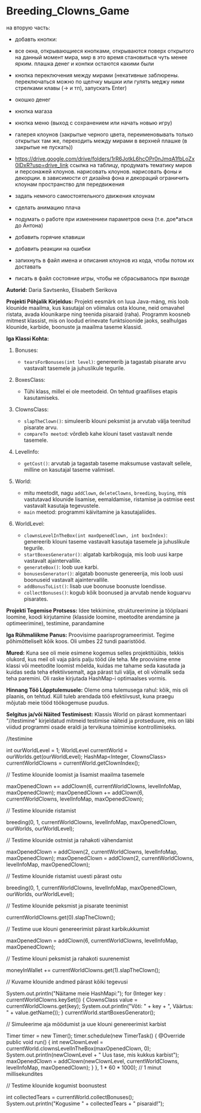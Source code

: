 # Breeding_Clowns_Game

на вторую часть:
- добавть кнопки:
- все окна, открывающиеся кнопками, открываются поверх открытого на данный момент мира, мир в это время становиться чуть менее ярким.
  плашка денег и конпки остаются какими были
- кнопка переключения между мирами
  (некативные заблюрены. переключаться можно по щелчку мышки или гулять меджу ними стрелками клавы (-> и тп), 
  запускать Enter)
- окошко денег
- кнопка магаза
- кнопка меню (выход с сохранением или начать новыю игру)
- галерея клоунов
  (закрытые черного цвета, переименовывать только открытых там же,
  переходить между мирами в верхней плашке (в закрытые не пускать))

- https://drive.google.com/drive/folders/1rR6JotkL6hcOPr0nJmqA1fbLoZx0lDxR?usp=drive_link
  ссылка на таблицу, продумать тематику миров и персонажей клоунов. 
  нарисовать клоунов.
  нарисовать фоны и декорции.
  в зависимости от дизайна фона и декораций ограничить клоунам пространство для передвижения
- задать немного самостоятельного движения клоунам
- сделать анимацию плача
  
- подумать о работе при изменениеи параметров окна (т.е. дое*аться до Антона)
- добавить горячие клавиши
- добавить реакции на ошибки
- запихнуть в файл имена и описания клоунов из кода, чтобы потом их доставать  
- писать в файл состояние игры, чтобы не сбрасывалось при выходе

**Autorid:**
Daria Savtsenko, Elisabeth Serikova

**Projekti Põhjalik Kirjeldus:**
Projekti eesmärk on luua Java-mäng, mis loob klounide maailma, kus kasutajal on võimalus osta kloune, neid omavahel ristata, avada klounikarpe ning teenida pisaraid (raha). Programm koosneb mitmest klassist, mis on loodud erinevate funktsioonide jaoks, sealhulgas klounide, karbide, boonuste ja maailma taseme klassid.

**Iga Klassi Kohta:**
1. Bonuses:
     - `tearsForBonuses(int level)`: genereerib ja tagastab pisarate arvu vastavalt tasemele ja juhuslikule tegurile.

2. BoxesClass:
   - Tühi klass, millel ei ole meetodeid. On tehtud graafilises etapis kasutamiseks.

3. ClownsClass:
     - `slapTheClown()`: simuleerib klouni peksmist ja arvutab välja teenitud pisarate arvu.
   - `compareTo meetod`: võrdleb kahe klouni taset vastavalt nende tasemele.

4. LevelInfo:
     - `getCost()`: arvutab ja tagastab taseme maksumuse vastavalt sellele, milline on kasutajal taseme valimisel.

5. World:
     - mitu meetodit, nagu `addClown`, `deleteClowns`, `breeding`, `buying`, mis vastutavad klounide lisamise, eemaldamise, ristamise ja ostmise eest vastavalt kasutaja tegevustele.
   - `main` meetod: programmi käivitamine ja kasutajaliides.

6. WorldLevel:
     - `clownsLevelInTheBox(int maxOpenedClown, int boxIndex)`: genereerib klouni taseme vastavalt kasutaja tasemele ja juhuslikule tegurile.
     - `startBoxesGenerator()`: algatab karbikoguja, mis loob uusi karpe vastavalt ajaintervallile.
     - `generateBox()`: loob uue karbi.
     - `bonusesGenerator()`: algatab boonuste genereerija, mis loob uusi boonuseid vastavalt ajaintervallile.
     - `addBonusToList()`: lisab uue boonuse boonuste loendisse.
     - `collectBonuses()`: kogub kõik boonused ja arvutab nende koguarvu pisarates.

**Projekti Tegemise Protsess:**
Idee tekkimine, struktureerimine ja tööplaani loomine, koodi kirjutamine (klasside loomine, meetodite arendamine ja optimeerimine), testimine, parandamine

**Iga Rühmaliikme Panus:**
Proovisime paarisprogrameerimist. Tegime põhimõtteliselt kõik koos. Oli umbes 22 tundi paaristööd.

**Mured:**
Kuna see oli meie esimene kogemus selles projektitüübis, tekkis olukord, kus meil oli vaja päris palju tööd üle teha. Me proovisime enne klassi või meetodite loomist mõelda, kuidas me tahame seda kasutada ja kuidas seda teha efektiivsemalt, aga pärast tuli välja, et oli võimalik seda teha paremini. Oli raske kirjutada HashMap-i optimaalses vormis. 

**Hinnang Töö Lõpptulemusele:**
Oleme oma tulemusega rahul: kõik, mis oli plaanis, on tehtud. Küll tuleb arendada töö efektiivsust, kuna praegu mõjutab meie tööd töökogemuse puudus.

**Selgitus ja/või Näited Testimisest:**
Klassis World on pärast kommentaari "//testimine" kirjeldatud mitmeid testimise näiteid ja protseduure, mis on läbi viidud programmi osade eraldi ja tervikuna toimimise kontrollimiseks. 

//testimine

int ourWorldLevel = 1;
WorldLevel currentWorld = ourWorlds.get(ourWorldLevel);
HashMap<Integer, ClownsClass> currentWorldClowns = currentWorld.getClownIndex();

// Testime klounide loomist ja lisamist maailma tasemele

maxOpenedClown += addClown(6, currentWorldClowns, levelInfoMap, maxOpenedClown);
maxOpenedClown += addClown(6, currentWorldClowns, levelInfoMap, maxOpenedClown);

// Testime klounide ristamist

breeding(0, 1, currentWorldClowns, levelInfoMap, maxOpenedClown, ourWorlds, ourWorldLevel);

// Testime klounide ostmist ja rahakoti vähendamist

maxOpenedClown = addClown(2, currentWorldClowns, levelInfoMap, maxOpenedClown);
maxOpenedClown = addClown(2, currentWorldClowns, levelInfoMap, maxOpenedClown);

// Testime klounide ristamist uuesti pärast ostu

breeding(0, 1, currentWorldClowns, levelInfoMap, maxOpenedClown, ourWorlds, ourWorldLevel);

// Testime klounide peksmist ja pisarate teenimist

currentWorldClowns.get(0).slapTheClown();

// Testime uue klouni genereerimist pärast karbikukkumist

maxOpenedClown = addClown(6, currentWorldClowns, levelInfoMap, maxOpenedClown);

// Testime klouni peksmist ja rahakoti suurenemist

moneyInWallet += currentWorldClowns.get(1).slapTheClown();

// Kuvame klounide andmed pärast kõiki tegevusi

System.out.println("Näitame meie HashMapi:");
for (Integer key : currentWorldClowns.keySet()) {
    ClownsClass value = currentWorldClowns.get(key);
    System.out.println("Võti: " + key + ", Väärtus: " + value.getName());
}
currentWorld.startBoxesGenerator();

// Simuleerime aja möödumist ja uue klouni genereerimist karbist

Timer timer = new Timer();
timer.schedule(new TimerTask() {
    @Override
    public void run() {
        int newClownLevel = currentWorld.clownsLevelInTheBox(maxOpenedClown, 0);
        System.out.println(newClownLevel + " Uus tase, mis kukkus karbist");
        maxOpenedClown = addClown(newClownLevel, currentWorldClowns, levelInfoMap, maxOpenedClown);
    }
}, 1 * 60 * 1000); // 1 minut millisekundites

// Testime klounide kogumist boonustest

int collectedTears = currentWorld.collectBonuses();
System.out.println("Kogusime " + collectedTears + " pisaraid!");

